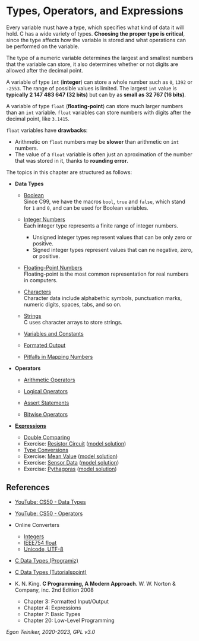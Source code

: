 # Types, Operators, and Expressions

Every variable must have a type, which specifies what kind of data it will hold.
C has a wide variety of types.
**Choosing the proper type is critical**, since the type affects how the variable 
is stored and what operations can be performed on the variable.

The type of a numeric variable determines the largest and smallest numbers that 
the variable can store, it also determines whether or not digits are allowed after 
the decimal point.

A variable of type `int` (**integer**) can store a whole number such as `0`, `1392` 
or `-2553`.
The range of possible values is limited. The largest `int` value is 
**typically 2 147 483 647 (32 bits)** but can by as **small as 32 767 (16 bits)**. 

A variable of type `float` (**floating-point**) can store much larger numbers than 
an `int` variable.
`float` variables can store numbers with digits after the decimal point, like `3.1415`.

`float` variables have **drawbacks**:
* Arithmetic on `float` numbers may be **slower** than arithmetic on `int` numbers.
* The value of a `float` variable is often just an aproximation of the number that 
  was stored in it, thanks to **rounding error**.

The topics in this chapter are structured as follows:

* **Data Types**
  * [Boolean](types/boolean)\
      Since C99, we have the macros `bool`, `true` and `false`, which stand for `1` 
      and `0`, and can be used for Boolean variables.

  * [Integer Numbers](types/integer)\
      Each integer type represents a finite range of integer numbers. 
      * Unsigned integer types represent values that can be only zero or positive.
      * Signed integer types represent values that can ne negative, zero, or positive.
    
  * [Floating-Point Numbers](types/floating-point)\
      Floating-point is the most common representation for real numbers in computers.

  * [Characters](types/characters)\
      Character data include alphabethic symbols, punctuation marks, numeric digits, spaces, tabs, and so on.

  * [Strings](types/strings)\
      C uses character arrays to store strings.

  * [Variables and Constants](types/variables-and-constants/)

  * [Formated Output](types/formated-output)

  * [Pitfalls in Mapping Numbers](types/pitfalls/README.md)

* **Operators** 
    * [Arithmetic Operators](operators/arithmetic/)

    * [Logical Operators](operators/logical/)
    
    * [Assert Statements](operators/assert/)

    * [Bitwise Operators](operators/bitwise/)  

* [**Expressions**](expressions)
    * [Double Comparing](expressions/double-comparing/)
    * Exercise: [Resistor Circuit](expressions/resistor-exercise/)
        ([model solution](expressions/resistor/))
    * [Type Conversions](expressions/type-conversions/)
    * Exercise: [Mean Value](expressions/mean-value-exercise/)
        ([model solution](expressions/mean-value/))          
    * Exercise: [Sensor Data](expressions/sensor-data-exercise/)
        ([model solution](expressions/sensor-data/))          
    * Exercise: [Pythagoras](expressions/pythagoras-exercise)
        ([model solution](expressions/pythagoras))

## References
* [YouTube: CS50 - Data Types](https://youtu.be/Fc9htmvVZ9U)
* [YouTube: CS50 - Operators](https://youtu.be/f1xZf4iJDWE) 

* Online Converters
    * [Integers](https://www.rapidtables.com/convert/number/decimal-to-binary.html)
    * [IEEE754 float](https://www.binaryconvert.com/convert_float.html)
    * [Unicode, UTF-8](https://onlinedevtools.in/unicode-converter)

* [C Data Types (Programiz)](https://www.programiz.com/c-programming/c-data-types)

* [C Data Types (Tutorialspoint)](https://www.tutorialspoint.com/cprogramming/c_data_types.htm)

* K. N. King. **C Programming, A Modern Approach**. W. W. Norton & Company, inc. 2nd Edition 2008
  * Chapter 3: Formatted Input/Output 
  * Chapter 4: Expressions  
  * Chapter 7: Basic Types
  * Chapter 20: Low-Level Programming
  
*Egon Teiniker, 2020-2023, GPL v3.0* 
